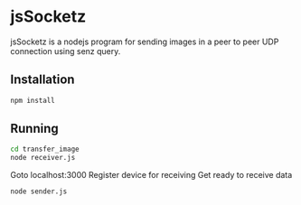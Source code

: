 # jsSocketz

jsSocketz is a nodejs program for sending images in a peer to peer UDP connection using senz query.

## Installation

```bash
npm install 
```

## Running

```bash
cd transfer_image
node receiver.js
```
Goto localhost:3000
Register device for receiving
Get ready to receive data

```bash
node sender.js
```
